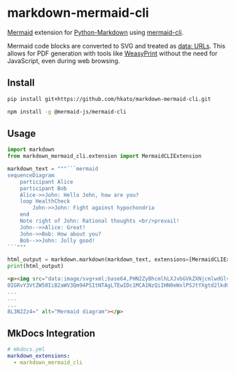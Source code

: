 # markdown-mermaid-cli

[Mermaid](https://mermaid.js.org/) extension for [Python-Markdown](https://python-markdown.github.io/) using [mermaid-cli](https://github.com/mermaid-js/mermaid-cli).

Mermaid code blocks are converted to SVG and treated as [data: URLs](https://developer.mozilla.org/en-US/docs/Web/URI/Reference/Schemes/data). This allows for PDF generation with tools like [WeasyPrint](https://weasyprint.org/) without the need for JavaScript, even during web browsing.

## Install

```sh
pip install git+https://github.com/hkato/markdown-mermaid-cli.git
```

```sh
npm install -g @mermaid-js/mermaid-cli
```

## Usage

````python
import markdown
from markdown_mermaid_cli.extension import MermaidCLIExtension

markdown_text = """```mermaid
sequenceDiagram
    participant Alice
    participant Bob
    Alice->>John: Hello John, how are you?
    loop HealthCheck
        John->>John: Fight against hypochondria
    end
    Note right of John: Rational thoughts <br/>prevail!
    John-->>Alice: Great!
    John->>Bob: How about you?
    Bob-->>John: Jolly good!
```"""

html_output = markdown.markdown(markdown_text, extensions=[MermaidCLIExtension()])
print(html_output)
````

```html
<p><img src="data:image/svg+xml;base64,PHN2ZyBhcmlhLXJvbGVkZXNjcmlwdGlvbj0ic2VxdWVuY2UiIHJvbGU9ImdyYXBoaWNzLWRvY3VtZW5
0IGRvY3VtZW50IiB2aWV3Qm94PSItNTAgLTEwIDc1MCA1NzQiIHN0eWxlPSJtYXgtd2lkdGg6IDc1MHB4OyBiYWNrZ3JvdW5kLWNvbG9yOiB3aGl0ZTsiI
...
...
...
8L3N2Zz4=" alt="Mermaid diagram"></p>
```

## MkDocs Integration

```yaml
# mkdocs.yml
markdown_extensions:
  - markdown_mermaid_cli
```
